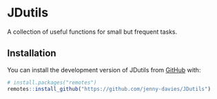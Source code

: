
<!-- README.md is generated from README.Rmd. Please edit that file -->

# JDutils

<!-- badges: start -->
<!-- badges: end -->

A collection of useful functions for small but frequent tasks.

## Installation

You can install the development version of JDutils from
[GitHub](https://github.com/) with:

``` r
# install.packages("remotes")
remotes::install_github("https://github.com/jenny-davies/JDutils")
```
